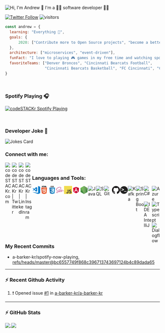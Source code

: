 ![Hi, I'm Andrew 👋 I'm a 👨‍💻 software developer 👨‍💻](https://github.com/a-barker-kr/a-barker-kr/blob/master/welcome.gif)

<!--
how to make this gif ?

I made my with https://codesandbox.io/s/github-profile-2ijk7
Then i recorded my screen to gif on Mac with Quicktime and https://gist.github.com/tskaggs/6394639
-->

<!-- [![Website](https://img.shields.io/website?label=codeSTACKr.com&style=for-the-badge&url=https%3A%2F%2Fcodestackr.com)](https://codestackr.com) -->
[![Twitter Follow](https://img.shields.io/twitter/follow/NULL__P01NT3R?color=1DA1F2&logo=twitter&style=for-the-badge)](https://twitter.com/intent/follow?original_referer=https%3A%2F%2Fgithub.com%2FcodeSTACKr&screen_name=codeSTACKr)
![visitors](https://visitor-badge.glitch.me/badge?page_id=a-barker-kr.a-barker-kr)

```javascript
const andrew = {
  learning: "Everything 🤣",
  goals: {
      2020: ["Contribute more to Open Source projects", "become a better leader"]
  },
  architecture: ["microservices", "event-driven"],
  funFact: "I love to playing 🎮 games in my free time and watching sports",
  favoriteTeams: ["Denver Broncos", "Cincinnati Bearcats Football",
                  "Cincinnati Bearcats Basketball", "FC Cincinnati", "Cincinnati Reds"]
}
```
<br>


### Spotify Playing 🎧

[<img src="https://a-barker-kr.vercel.app/api/spotify-playing" alt="codeSTACKr Spotify Playing" width="350" />](https://open.spotify.com/user/a_barker3)

<br>

### Developer Joke 🤡
![Jokes Card](https://readme-jokes.vercel.app/api)

### Connect with me:

[<img align="left" alt="codeSTACKr.com" width="22px" src="https://img.icons8.com/color/344/facebook.png" />][facebook]
[<img align="left" alt="codeSTACKr | Twitter" width="22px" src="https://img.icons8.com/fluent/344/twitter.png" />][twitter]
[<img align="left" alt="codeSTACKr | LinkedIn" width="22px" src="https://img.icons8.com/fluent/344/linkedin.png" />][linkedin]
[<img align="left" alt="codeSTACKr | Instagram" width="22px" src="https://img.icons8.com/windows/344/instagram-new.png" />][instagram]


<br />

### Languages and Tools:

<img align="left" alt="Visual Studio Code" width="26px" src="https://raw.githubusercontent.com/github/explore/80688e429a7d4ef2fca1e82350fe8e3517d3494d/topics/visual-studio-code/visual-studio-code.png" />
<img align="left" alt="HTML5" width="26px" src="https://raw.githubusercontent.com/github/explore/80688e429a7d4ef2fca1e82350fe8e3517d3494d/topics/html/html.png" />
<img align="left" alt="CSS3" width="26px" src="https://raw.githubusercontent.com/github/explore/80688e429a7d4ef2fca1e82350fe8e3517d3494d/topics/css/css.png" />
<img align="left" alt="Sass" width="26px" src="https://raw.githubusercontent.com/github/explore/80688e429a7d4ef2fca1e82350fe8e3517d3494d/topics/sass/sass.png" />
<img align="left" alt="JavaScript" width="26px" src="https://raw.githubusercontent.com/github/explore/80688e429a7d4ef2fca1e82350fe8e3517d3494d/topics/javascript/javascript.png" />
<img align="left" alt="Angular" width="26px" src="https://raw.githubusercontent.com/github/explore/80688e429a7d4ef2fca1e82350fe8e3517d3494d/topics/angular/angular.png" />
<img align="left" alt="Node.js" width="26px" src="https://raw.githubusercontent.com/github/explore/80688e429a7d4ef2fca1e82350fe8e3517d3494d/topics/nodejs/nodejs.png" />
<img align="left" alt="Java" width="26px" src="https://img.icons8.com/color/344/java-coffee-cup-logo.png" />
<img align="left" alt="SQL" width="26px" src="https://img.icons8.com/color/344/microsoft-sql-server.png" />
<img align="left" alt="Git" width="26px" src="https://img.icons8.com/color/344/git.png" />
<img align="left" alt="GitHub" width="26px" src="https://raw.githubusercontent.com/github/explore/78df643247d429f6cc873026c0622819ad797942/topics/github/github.png" />
<img align="left" alt="Terminal" width="26px" src="https://raw.githubusercontent.com/github/explore/80688e429a7d4ef2fca1e82350fe8e3517d3494d/topics/terminal/terminal.png" />
<img align="left" alt="Kafka" width="26px" src="https://encrypted-tbn0.gstatic.com/images?q=tbn%3AANd9GcTvA_SDX7pV8Mxc3Uj9HlyfXPzCZRWNDLc7Yw&usqp=CAU" />
<img align="left" alt="Spring Boot" width="26px" src="https://pbs.twimg.com/profile_images/1235868806079057921/fTL08u_H_400x400.png" />
<img align="left" alt="C#" width="26px" src="https://upload.wikimedia.org/wikipedia/commons/thumb/7/7a/C_Sharp_logo.svg/1200px-C_Sharp_logo.svg.png" />
<img align="left" alt="Azure" width="26px" src="https://img.icons8.com/color/452/azure-1.png" />
<img align="left" alt="IDEA IntelliJ" width="26px" src="https://img.icons8.com/color/344/intellij-idea.png" />
<img align="left" alt="Typescript" width="26px" src="https://cdn.iconscout.com/icon/free/png-512/typescript-1174965.png" />
<img align="left" alt="Dialogflow" width="26px" src="https://www.pikpng.com/pngl/b/252-2520835_dialogflow-nodejs-client-app-google-dialogflow-icon-transparent.png" />

<br />
<br />

### My Recent Commits
<!-- START gadpp -->
- a-barker-kr/spotify-now-playing, [refs/heads/master@bc6557749f868c396713743697124b4c89dada65](https://github.com/a-barker-kr/spotify-now-playing/commit/bc6557749f868c396713743697124b4c89dada65)

---

### :zap: Recent Github Activity
<!--START_SECTION:activity-->
1. ❗️ Opened issue [#1](https://github.com/a-barker-kr/a-barker-kr/issues/1) in [a-barker-kr/a-barker-kr](https://github.com/a-barker-kr/a-barker-kr)
<!--END_SECTION:activity-->

---


 ### :zap: GitHub Stats
 
 
 <a href="https://github.com/a-barker-kr">
  <img align="center" src="https://github-readme-stats.vercel.app/api?username=a-barker-kr&count_private=true&show_icons=true&theme=dark&title_color=E00122&text_color=FFFFFF&icon_color=E00122&hide_border=true)](https://github.com/a-barker-kr/a-barker-kr" />
</a>
<a href="https://github.com/a-barker-kr">
  <img align="center" src="https://github-readme-stats.vercel.app/api/top-langs/?username=a-barker-kr&layout=compact&langs_count=8&theme=dark&title_color=E00122&text_color=FFFFFF" />
</a>

[twitter]: https://twitter.com/null__p01nt3r
[facebook]: https://facebook.com/barker3
[instagram]: https://instagram.com/null__p01nt3r
[linkedin]: https://linkedin.com/in/null-p01nt3r
